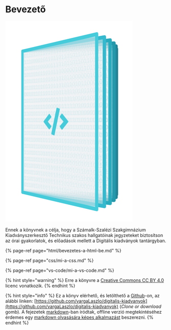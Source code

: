 # Bevezető

![](.gitbook/assets/digipub.png)

Ennek a könyvnek a célja, hogy a Számalk-Szalézi Szakgimnázium Kiadványszerkesztő Technikus szakos hallgatóinak jegyzeteket biztosítson az órai gyakorlatok, és előadások mellett a Digitális kiadványok tantárgyban.

{% page-ref page="html/bevezetes-a-html-be.md" %}

{% page-ref page="css/mi-a-css.md" %}

{% page-ref page="vs-code/mi-a-vs-code.md" %}

{% hint style="warning" %}
Erre a könyvre a [Creative Commons CC BY 4.0](https://creativecommons.org/licenses/by/4.0/deed.hu) licenc vonatkozik.
{% endhint %}

{% hint style="info" %}
Ez a könyv elérhető, és letölthető a [Github](https://github.io)-on, az alábbi linken: [https://github.com/vargaLaszlo/digitalis-kiadvanyok](https://github.com/vargaLaszlo/digitalis-kiadvanyok) \(_Clone or download_ gomb\). A fejezetek [markdown](https://daringfireball.net/projects/markdown/)-ban íródtak, offline verzió megtekintéséhez érdemes egy [markdown olvasására képes alkalmazást](html/bevezetes-a-html-be.md) beszerezni.
{% endhint %}

